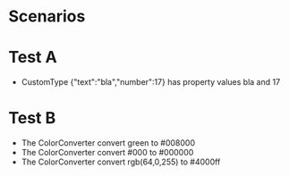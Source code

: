 # Scenarios

# Test A

- CustomType {"text":"bla","number":17} has property values bla and 17


# Test B

- The ColorConverter convert green to #008000
- The ColorConverter convert #000 to #000000
- The ColorConverter convert rgb(64,0,255) to #4000ff
